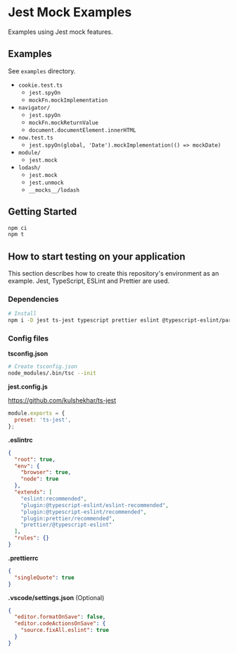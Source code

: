 # Jest Mock Examples

Examples using Jest mock features.

## Examples

See `examples` directory.

- `cookie.test.ts`
  - `jest.spyOn`
  - `mockFn.mockImplementation`
- `navigator/`
  - `jest.spyOn`
  - `mockFn.mockReturnValue`
  - `document.documentElement.innerHTML`
- `now.test.ts`
  - `jest.spyOn(global, 'Date').mockImplementation(() => mockDate)`
- `module/`
  - `jest.mock`
- `lodash/`
  - `jest.mock`
  - `jest.unmock`
  - `__mocks__/lodash`

## Getting Started

```sh
npm ci
npm t
```

## How to start testing on your application

This section describes how to create this repository's environment as an example. Jest, TypeScript, ESLint and Prettier are used.

### Dependencies

```sh
# Install
npm i -D jest ts-jest typescript prettier eslint @typescript-eslint/parser @typescript-eslint/eslint-plugin eslint-config-prettier eslint-plugin-prettier
```

### Config files

**tsconfig.json**

```sh
# Create tsconfig.json
node_modules/.bin/tsc --init
```

**jest.config.js**

https://github.com/kulshekhar/ts-jest

```js
module.exports = {
  preset: 'ts-jest',
};
```

**.eslintrc**

```json
{
  "root": true,
  "env": {
    "browser": true,
    "node": true
  },
  "extends": [
    "eslint:recommended",
    "plugin:@typescript-eslint/eslint-recommended",
    "plugin:@typescript-eslint/recommended",
    "plugin:prettier/recommended",
    "prettier/@typescript-eslint"
  ],
  "rules": {}
}
```

**.prettierrc**

```json
{
  "singleQuote": true
}
```

**.vscode/settings.json** (Optional)

```json
{
  "editor.formatOnSave": false,
  "editor.codeActionsOnSave": {
    "source.fixAll.eslint": true
  }
}
```
